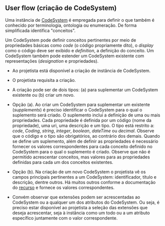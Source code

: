 ## User flow (criação de CodeSystem)

Uma instância de [CodeSystem](https://www.hl7.org/fhir/r4/codesystem.html) é empregada para definir o que também é conhecido por terminologia, ontologia ou enumeração.
De forma simplificada identifica "conceitos".

Um CodeSystem pode definir conceitos pertinentes por meio de propriedades básicas como _code_ (o código propriamente dito), o _display_
como o código deve ser exibido e _definition_, a definição do conceito. Um CodeSystem também pode estender um CodeSystem existente com representações (_designation_ e propriedades).

- Ao projetista está disponível a criação de instância de CodeSystem.
- O projetista requisita a criação.

- A criação pode ser de dois tipos: (a) para suplementar um CodeSystem existente ou (b) criar um novo.
- Opção (a). Ao criar um CodeSystem para suplementar um existente (_supplements_) é preciso identificar o CodeSystem para o qual o suplemento será criado. O suplemento inclui a definição de uma ou mais propriedades. Cada propriedade é definida por um código (nome da propriedade), uma uri, uma descrição e um tipo. O tipo está restrito a: _code_, _Coding_, _string_, _integer_, _boolean_, _dateTime_ ou _decimal_. Observe que o código e o tipo são obrigatórios, ao contrário dos demais. Quando se define um suplemento, além de definir as propriedades é necessário fornecer os valores correspondentes para cada conceito definido no CodeSystem para o qual o suplemento é criado. Observe que não é permitido acrescentar conceitos, mas valores para as propriedades definidas para cada um dos conceitos existentes.
- Opção (b). Na criação de um novo CodeSystem o projetista vê os campos principais pertinentes a um CodeSystem: identificador, título e descrição, dentre outros. Há muitos outros conforme a documentação do [recurso](http://hl7.org/fhir/r4/codesystem) e fornece os valores correspondentes.
- Convém observar que extensões podem ser acrescentadas ao CodeSystem ou a qualquer um dos atributos do CodeSystem. Ou seja, é preciso estar disponível ao projetista a seleção das extensões que deseja acrescentar, seja à instância como um todo ou a um atributo específico juntamente com o valor correspondente.
